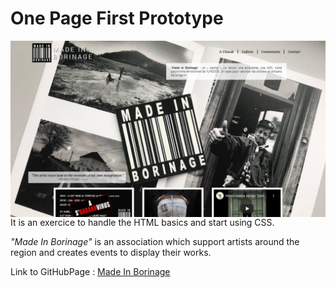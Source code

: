 # One Page First Prototype

<img src="./images/madeInBorinage_Prototype.jpg" alt="Page prototype screenshot"  style="float: left; margin-right: 10px;" />

It is an exercice to handle the HTML basics and start using CSS.

*"Made In Borinage"* is an association which support artists around the region and creates events to display their works.

Link to GitHubPage : [Made In Borinage](https://jcbrognez.github.io/madeinborinage/)
